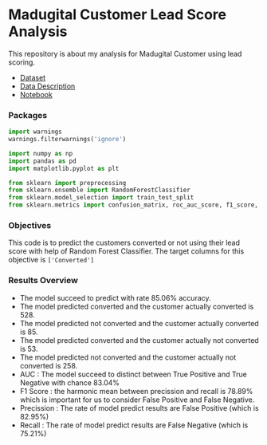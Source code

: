 # Madugital Customer Lead Score Analysis

This repository is about my analysis for Madugital Customer using lead scoring.

* [Dataset](https://github.com/dhykac/Madugital_Lead_Score_Customer_Analysis/blob/main/lead_scoring.csv)
* [Data Description](https://github.com/dhykac/Madugital_Lead_Score_Customer_Analysis/blob/main/Leads%20Data%20Dictionary.xlsx)
* [Notebook](https://github.com/dhykac/Madugital_Lead_Score_Customer_Analysis/blob/main/Madugital%20Customer%20Lead%20Score%20Analysis.ipynb)

### Packages
```python
import warnings
warnings.filterwarnings('ignore')

import numpy as np
import pandas as pd
import matplotlib.pyplot as plt

from sklearn import preprocessing
from sklearn.ensemble import RandomForestClassifier
from sklearn.model_selection import train_test_split
from sklearn.metrics import confusion_matrix, roc_auc_score, f1_score, recall_score, precision_score, accuracy_score
```

### Objectives
This code is to predict the customers converted or not using their lead score with help of Random Forest Classifier. The target columns for this objective is `['Converted']`

### Results Overview
* The model succeed to predict with rate 85.06% accuracy.
* The model predicted converted and the customer actually converted is 528.
* The model predicted not converted and the customer actually converted is 85.
* The model predicted converted and the customer actually not converted is 53.
* The model predicted not converted and the customer actually not converted is 258.
* AUC : The model succeed to distinct between True Positive and True Negative with chance 83.04%
* F1 Score : the harmonic mean between precission and recall is 78.89% which is important for us to consider False Positive and False Negative.
* Precission : The rate of model predict results are False Positive (which is 82.95%)
* Recall : The rate of model predict results are False Negative (which is 75.21%)
